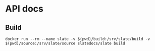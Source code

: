 # API docs

## Build
`docker run --rm --name slate -v $(pwd)/build:/srv/slate/build -v $(pwd)/source:/srv/slate/source slatedocs/slate build`

